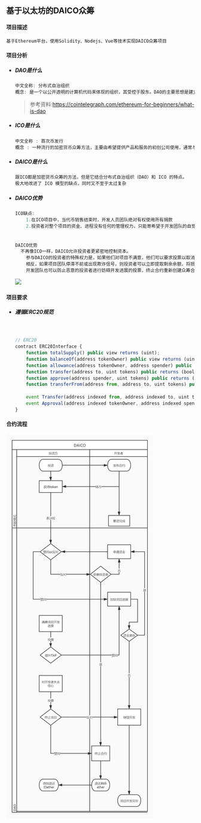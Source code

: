 ## 基于以太坊的DAICO众筹

#### 项目描述

```js
基于Ethereum平台，使用Solidity、Nodejs、Vue等技术实现DAICO众筹项目

```

#### 项目分析

- ##### DAO是什么

  ```js
  中文全称: 分布式自治组织
  概念: 是一个以公开透明的计算机代码来体现的组织，其受控于股东。DAO的主要思想是建立一个无需分层管理即可完全运行的公司或组织。
  
  ```
  > 参考资料:https://cointelegraph.com/ethereum-for-beginners/what-is-dao
  
- ##### ICO是什么

  ```js
  中文全称 : 首次币发行
  概念 : 一种流行的加密货币众筹方法，主要由希望提供产品和服务的初创公司使用，通常与加密货币和区块链空间有关。
  
  ```

- ##### DAICO是什么

  ```js
  跟ICO都是加密货币众筹的方法，但是它结合分布式自治组织（DAO）和 ICO 的特点。
  极大地改进了 ICO 模型的缺点，同时又不至于太过复杂
  
  ```


- ##### DAICO优势

  ```js
  ICO缺点:
      1.在ICO项目中，当代币销售结束时，开发人员团队绝对有权使用所有捐款
      2.投资者对整个项目的资金、进程没有任何的管理权力，只能寄希望于开发团队的自觉性。但是当开发团队掌握大量资金的所有权，又无人监管时，大多数的开发团队都会懈怠，甚至拿钱跑路。
  
  
  DAICO优势
  	不再像ICO一样，DAICO允许投资者更紧密地控制资本。
      参与DAICO的投资者的特殊权力是，如果他们对项目不满意，他们可以要求投票以取消DAICO并提取剩余资金。如果项目团队表现良好，他们将从投资团队那里获得下一个TAP，以继续追求新的目标。
      相反，如果项目团队停滞不前或出现欺诈信号，则投资者可以立即提取剩余余额，将损失最小化
      开发团队也可以防止恶意的投资者进行妨碍开发进展的投票，终止合约重新创建众筹合约
  
  ```




  ![](https://bbtcdn.8btc.com/data/attachment/forum/201803/05/125128may0qe1ekzo2yy1e.png)

#### 项目要求

- ##### 遵循ERC20规范

  ```js
  
  
  // ERC20
  contract ERC20Interface {
      function totalSupply() public view returns (uint);
      function balanceOf(address tokenOwner) public view returns (uint balance);
      function allowance(address tokenOwner, address spender) public view returns (uint remaining);
      function transfer(address to, uint tokens) public returns (bool success);
      function approve(address spender, uint tokens) public returns (bool success);
      function transferFrom(address from, address to, uint tokens) public returns (bool success);
  
      event Transfer(address indexed from, address indexed to, uint tokens);
      event Approval(address indexed tokenOwner, address indexed spender, uint tokens);
  }
  
  ```

#### 合约流程

![](https://github.com/Carrotxyy/Vue-DAICO/blob/master/mdImgs/flowChart.jpg)